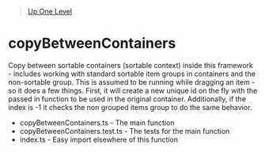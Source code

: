 > [Up One Level](../readme.md)

# copyBetweenContainers

Copy between sortable containers (sortable context) inside this framework - includes working with standard sortable item groups in containers and the non-sortable group. This is assumed to be running while dragging an item - so it does a few things. First, it will create a new unique id on the fly with the passed in function to be used in the original container. Additionally, if the index is -1 it checks the non grouped items group to do the same behavior.

- copyBetweenContainers.ts - The main function
- copyBetweenContainers.test.ts - The tests for the main function
- index.ts - Easy import elsewhere of this function
